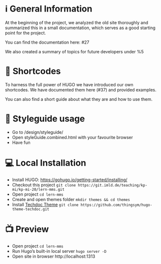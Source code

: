 # ℹ️ General Information
At the beginning of the project, we analyzed the old site thoroughly and summarized this in a small documentation, which serves as a good starting point for the project.

You can find the documentation here: #27

We also created a summary of topics for future developers under %5

# 🧬 Shortcodes
To harness the full power of HUGO we have introduced our own shortcodes. We have documented them here (#37) and provided examples.

You can also find a short guide about what they are and how to use them.

# 🎨 Styleguide usage
* Go to /design/styleguide/
* Open styleGuide.combined.html with your favourite browser
* Have fun

# 💻 Local Installation

* Install HUGO: https://gohugo.io/getting-started/installing/
* Checkout this project `git clone https://git.imld.de/teaching/kp-mi/kp-mi-20/lern-mms.git`
* Open project `cd lern-mms`
* Create and open themes folder `mkdir themes && cd themes`
* Install [Techdoc Theme](https://themes.gohugo.io//theme/hugo-theme-techdoc/getting-started/installation/) `git clone https://github.com/thingsym/hugo-theme-techdoc.git`

# 📺 Preview

* Open project `cd lern-mms`
* Run Hugo’s built-in local server `hugo server -D`
* Open site in browser http://localhost:1313

